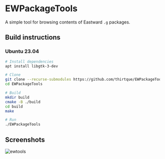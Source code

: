 # EWPackageTools
A simple tool for browsing contents of Eastward `.g` packages.

## Build instructions

### Ubuntu 23.04

```bash 
# Install dependencies
apt install libgtk-3-dev

# Clone
git clone --recurse-submodules https://github.com/thirtque/EWPackageTools.git
cd EWPackageTools

# Build
mkdir build
cmake -B ./build
cd build
make

# Run
./EWPackageTools
```

## Screenshots
![ewtools](https://user-images.githubusercontent.com/90976311/143503141-a6ccfcb1-15f5-4c96-9fba-020e4113c424.png)